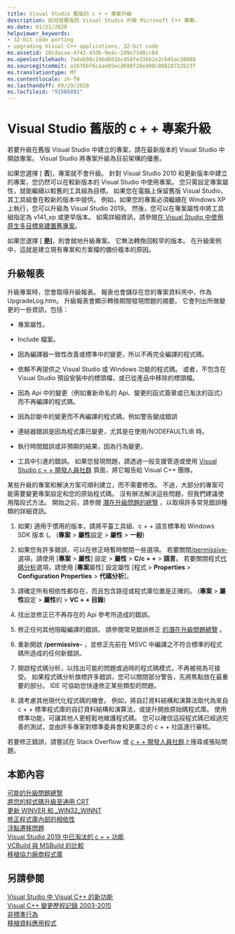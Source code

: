 ```yaml
---
title: Visual Studio 舊版的 c + + 專案升級
description: 如何從舊版的 Visual Studio 升級 Microsoft C++ 專案。
ms.date: 01/21/2020
helpviewer_keywords:
- 32-bit code porting
- upgrading Visual C++ applications, 32-bit code
ms.assetid: 18cdacaa-4742-43db-9e4c-2d9e73d8cc84
ms.openlocfilehash: 7a4ab98c196d601bc458fe33bb1e2cb45ac30088
ms.sourcegitcommit: a1676bf6caae05ecd698f26ed80c08828722b237
ms.translationtype: MT
ms.contentlocale: zh-TW
ms.lasthandoff: 09/29/2020
ms.locfileid: "91505891"
---
```

# <a name="upgrade-c-projects-from-earlier-versions-of-visual-studio"></a>Visual Studio 舊版的 c + + 專案升級

若要升級在舊版 Visual Studio 中建立的專案，請在最新版本的 Visual Studio 中開啟專案。 Visual Studio 將專案升級為目前架構的優惠。

如果您選擇 [ **否**]，專案就不會升級。 針對 Visual Studio 2010 和更新版本中建立的專案，您仍然可以在較新版本的 Visual Studio 中使用專案。 您只需設定專案屬性，就能繼續以較舊的工具組為目標。 如果您在電腦上保留舊版 Visual Studio，其工具組會在較新的版本中提供。 例如，如果您的專案必須繼續在 Windows XP 上執行，您可以升級為 Visual Studio 2019。 然後，您可以在專案屬性中將工具組指定為 v141_xp 或更早版本。 如需詳細資訊，請參閱[在 Visual Studio 中使用原生多目標來建置舊專案](use-native-multi-targeting.md)。

如果您選擇 [ **是]**，則會就地升級專案。 它無法轉換回較早的版本。 在升級案例中，這就是建立現有專案和方案檔的備份複本的原因。

## <a name="upgrade-reports"></a>升級報表

升級專案時，您會取得升級報表。 報表也會儲存在您的專案資料夾中，作為 UpgradeLog.htm。 升級報表會顯示轉換期間發現問題的摘要。 它會列出所做變更的一些資訊，包括：

- 專案屬性。

- Include 檔案。

- 因為編譯器一致性改善或標準中的變更，所以不再完全編譯的程式碼。

- 依賴不再提供之 Visual Studio 或 Windows 功能的程式碼。 或者，不包含在 Visual Studio 預設安裝中的標頭檔，或已從產品中移除的標頭檔。

- 因為 Api 中的變更（例如重新命名的 Api、變更的函式簽章或已淘汰的函式）而不再編譯的程式碼。

- 因為診斷中的變更而不再編譯的程式碼，例如警告變成錯誤

- 連結器錯誤是因為程式庫已變更，尤其是在使用/NODEFAULTLIB 時。

- 執行時間錯誤或非預期的結果，因為行為變更。

- 工具中引進的錯誤。 如果您發現問題，請透過一般支援管道或使用 [Visual Studio c + + 開發人員社群](https://developercommunity.visualstudio.com/spaces/62/index.html) 頁面，將它報告給 Visual C++ 團隊。

某些升級的專案和解決方案可順利建立，而不需要修改。 不過，大部分的專案可能需要變更專案設定和您的原始程式碼。 沒有辦法解決這些問題，但我們建議使用階段式方法。 開始之前，請參閱 [潛在升級問題的總覽](../porting/overview-of-potential-upgrade-issues-visual-cpp.md) ，以取得許多常見錯誤種類的詳細資訊。

1. 如果) 適用于慣用的版本，請將平臺工具組、c + + 語言標準和 Windows SDK 版本 (。  (**專案**  >  **屬性**設定  >  **屬性**  >  **一般**) 

1. 如果您有許多錯誤，可以在修正時暫時關閉一些選項。 若要關閉[/permissive-](../build/reference/permissive-standards-conformance.md)選項，請使用 [**專案**  >  **屬性**] 設定  >  **屬性**  >  **C/c + +**  >  **語言**。 若要關閉程式[代碼分析](../code-quality/code-analysis-for-c-cpp-overview.md)選項，請使用 [**專案**屬性] 設定屬性 [程式  >  **Properties**  >  **Configuration Properties**  >  **代碼分析**]。

1. 請確定所有相依性都存在，而且包含路徑或程式庫位置是正確的。  (**專案**  >  **屬性**設定  >  **屬性**的  >  **VC + + 目錄**) 

1. 找出並修正已不再存在的 Api 參考所造成的錯誤。

1. 修正任何其他阻礙編譯的錯誤。 請參閱常見錯誤修正 [的潛在升級問題總覽](../porting/overview-of-potential-upgrade-issues-visual-cpp.md) 。

1. 重新開啟 **/permissive-** ，並修正先前在 MSVC 中編譯之不符合標準的程式碼所造成的任何新錯誤。

1. 開啟程式碼分析，以找出可能的問題或過時的程式碼模式，不再被視為可接受。 如果程式碼分析旗標許多錯誤，您可以關閉部分警告，先將焦點放在最重要的部分。 IDE 可協助您快速修正某些類型的問題。

1. 請考慮其他現代化程式碼的機會。 例如，將自訂資料結構和演算法取代為來自 c + + 標準程式庫的自訂資料結構和演算法，或提升開放原始碼程式庫。 使用標準功能，可讓其他人更輕鬆地維護程式碼。 您可以確信這段程式碼已經過完善的測試，並由許多專家對標準委員會和更廣泛的 c + + 社區進行審核。

若要修正錯誤，請嘗試在 Stack Overflow 或 [c + + 開發人員社群](https://developercommunity.visualstudio.com/spaces/62/index.html)上搜尋或張貼問題。

## <a name="in-this-section"></a>本節內容

[可能的升級問題總覽](overview-of-potential-upgrade-issues-visual-cpp.md)\
[將您的程式碼升級至通用 CRT](upgrade-your-code-to-the-universal-crt.md)\
[更新 WINVER 和 _WIN32_WINNT](modifying-winver-and-win32-winnt.md)\
[修正程式庫內部的相依性](fix-your-dependencies-on-library-internals.md)\
[浮點遷移問題](floating-point-migration-issues.md)\
[Visual Studio 2019 中已淘汰的 c + + 功能](features-deprecated-in-visual-studio.md)\
[VCBuild 與 MSBuild 的比較](build-system-changes.md)\
[移植協力廠商程式庫](porting-third-party-libraries.md)

## <a name="see-also"></a>另請參閱

[Visual Studio 中 Visual C++ 的新功能](../overview/what-s-new-for-visual-cpp-in-visual-studio.md)\
[Visual C++ 變更歷程記錄 2003-2015](../porting/visual-cpp-change-history-2003-2015.md)\
[非標準行為](../cpp/nonstandard-behavior.md)\
[移植資料應用程式](../data/data-access-programming-mfc-atl.md)
